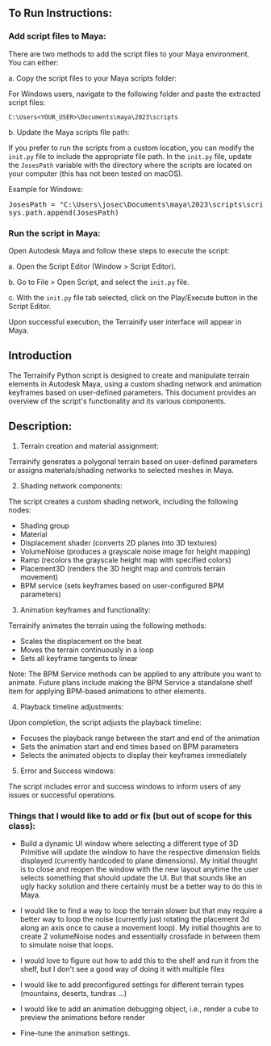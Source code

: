 ## To Run Instructions:

### Add script files to Maya:

There are two methods to add the script files to your Maya environment. You can either:

a. Copy the script files to your Maya scripts folder:

For Windows users, navigate to the following folder and paste the extracted script files:

`C:\Users<YOUR_USER>\Documents\maya\2023\scripts`

b. Update the Maya scripts file path:

If you prefer to run the scripts from a custom location, you can modify the `init.py` file to include the appropriate file path. In the `init.py` file, update the `JosesPath` variable with the directory where the scripts are located on your computer (this has not been tested on macOS).

Example for Windows:

<pre>
JosesPath = "C:\Users\josec\Documents\maya\2023\scripts\scripts"
sys.path.append(JosesPath)
</pre>


### Run the script in Maya:

Open Autodesk Maya and follow these steps to execute the script:

a. Open the Script Editor (Window > Script Editor).

b. Go to File > Open Script, and select the `init.py` file.

c. With the `init.py` file tab selected, click on the Play/Execute button in the Script Editor.

Upon successful execution, the Terrainify user interface will appear in Maya.

## Introduction

The Terrainify Python script is designed to create and manipulate terrain elements in Autodesk Maya, using a custom shading network and animation keyframes based on user-defined parameters. This document provides an overview of the script's functionality and its various components.

## Description:

1. Terrain creation and material assignment:

Terrainify generates a polygonal terrain based on user-defined parameters or assigns materials/shading networks to selected meshes in Maya.

2. Shading network components:

The script creates a custom shading network, including the following nodes:

- Shading group
- Material
- Displacement shader (converts 2D planes into 3D textures)
- VolumeNoise (produces a grayscale noise image for height mapping)
- Ramp (recolors the grayscale height map with specified colors)
- Placement3D (renders the 3D height map and controls terrain movement)
- BPM service (sets keyframes based on user-configured BPM parameters)

3. Animation keyframes and functionality:

Terrainify animates the terrain using the following methods:

- Scales the displacement on the beat
- Moves the terrain continuously in a loop
- Sets all keyframe tangents to linear

Note: The BPM Service methods can be applied to any attribute you want to animate. Future plans include making the BPM Service a standalone shelf item for applying BPM-based animations to other elements.

4. Playback timeline adjustments:

Upon completion, the script adjusts the playback timeline:

- Focuses the playback range between the start and end of the animation
- Sets the animation start and end times based on BPM parameters
- Selects the animated objects to display their keyframes immediately

5. Error and Success windows:

The script includes error and success windows to inform users of any issues or successful operations.

### Things that I would like to add or fix (but out of scope for this class):

- Build a dynamic UI window where selecting a different type of 3D Primitive will update the window to have the respective dimension fields displayed (currently hardcoded to plane dimensions). My initial thought is to close and reopen the window with the new layout anytime the user selects something that should update the UI. But that sounds like an ugly hacky solution and there certainly must be a better way to do this in Maya.

- I would like to find a way to loop the terrain slower but that may require a better way to loop the noise (currently just rotating the placement 3d along an axis once to cause a movement loop). My initial thoughts are to create 2 volumeNoise nodes and essentially crossfade in between them to simulate noise that loops.

- I would love to figure out how to add this to the shelf and run it from the shelf, but I don't see a good way of doing it with multiple files

- I would like to add preconfigured settings for different terrain types (mountains, deserts, tundras ...)

- I would like to add an animation debugging object, i.e., render a cube to preview the animations before render

- Fine-tune the animation settings.
